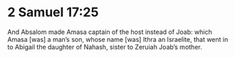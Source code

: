 # 2 Samuel 17:25

And Absalom made Amasa captain of the host instead of Joab: which Amasa [was] a man’s son, whose name [was] Ithra an Israelite, that went in to Abigail the daughter of Nahash, sister to Zeruiah Joab’s mother.